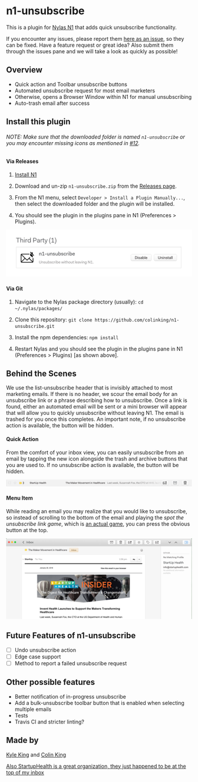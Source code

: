 # n1-unsubscribe
This is a plugin for [Nylas N1](https://www.nylas.com/n1) that adds quick unsubscribe functionality. 

If you encounter any issues, please report them [here as an issue][issues], so they can be fixed. Have a feature request or great idea? Also submit them through the issues pane and we will take a look as quickly as possible!

## Overview

- Quick action and Toolbar unsubscribe buttons
- Automated unsubscribe request for most email marketers
- Otherwise, opens a Browser Window within N1 for manual unsubscribing
- Auto-trash email after success

## Install this plugin

###### NOTE: Make sure that the downloaded folder is named `n1-unsubscribe` or you may encounter missing icons as mentioned in [#12](https://github.com/colinking/n1-unsubscribe/issues/12).

#### Via Releases

1. [Install N1](https://www.nylas.com/n1)

2. Download and un-zip `n1-unsubscribe.zip` from the [Releases page](https://github.com/colinking/n1-unsubscribe/releases/latest).

3. From the N1 menu, select `Developer > Install a Plugin Manually...`, then select the downloaded folder and the plugin will be installed.

4. You should see the plugin in the plugins pane in N1 (Preferences > Plugins).

![PluginsPage](README/PluginsPage.jpg)

#### Via Git

1. Navigate to the Nylas package directory (usually): ```cd ~/.nylas/packages/```

2. Clone this repository: ```git clone https://github.com/colinking/n1-unsubscribe.git```

3. Install the npm dependencies: `npm install`

4. Restart Nylas and you should see the plugin in the plugins pane in N1 (Preferences > Plugins) [as shown above].


## Behind the Scenes

We use the list-unsubscribe header that is invisibly attached to most marketing emails. If there is no header, we scour the email body for an unsubscribe link or a phrase describing how to unsubscribe. Once a link is found, either an automated email will be sent or a mini browser will appear that will allow you to quickly unsubscribe without leaving N1. The email is trashed for you once this completes. An important note, if no unsubscribe action is available, the button will be hidden.

<!--#### Bulk Action-->

<!--(To Be Developed)-->

<!--![BulkAction](README/BulkAction.png)-->

#### Quick Action

From the comfort of your inbox view, you can easily unsubscribe from an email by tapping the new icon alongside the trash and archive buttons that you are used to. If no unsubscribe action is available, the button will be hidden.

![QuickAction](README/QuickAction.png)

#### Menu Item

While reading an email you may realize that you would like to unsubscribe, so instead of scrolling to the bottom of the email and playing the *spot the unsubscribe link game*, which is [an actual game](http://spottheunsubscribe.tumblr.com/), you can press the obvious button at the top.

![MenuItem](README/MenuItem.png)

## Future Features of n1-unsubscribe 
- [ ] Undo unsubscribe action
- [ ] Edge case support
- [ ] Method to report a failed unsubscribe request

## Other possible features
- Better notification of in-progress unsubscribe
- Add a bulk-unsubscribe toolbar button that is enabled when selecting multiple emails
- Tests
- Travis CI and stricter linting?

## Made by
[Kyle King](http://kyleking.me) and [Colin King](http://colinking.co)

[Also StartupHealth is a great organization, they just happened to be at the top of my inbox](https://www.startuphealth.com/)

[issues]: https://github.com/colinking/n1-unsubscribe/issues
